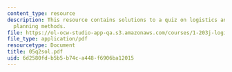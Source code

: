 ```yaml
---
content_type: resource
description: This resource contains solutions to a quiz on logistics and transportation
  planning methods.
file: https://ol-ocw-studio-app-qa.s3.amazonaws.com/courses/1-203j-logistical-and-transportation-planning-methods-fall-2006/6d2580fdb5b5b74ca448f6906ba12015_05q2sol.pdf
file_type: application/pdf
resourcetype: Document
title: 05q2sol.pdf
uid: 6d2580fd-b5b5-b74c-a448-f6906ba12015
---
```

